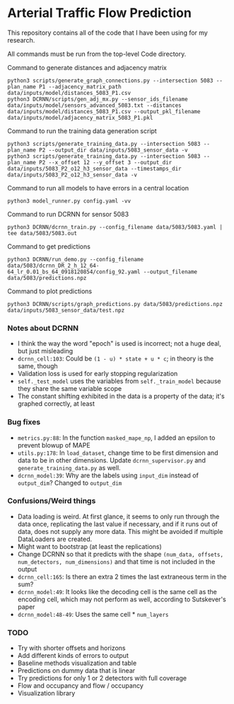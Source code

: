 # Arterial Traffic Flow Prediction

This repository contains all of the code that I have been using for my research.

All commands must be run from the top-level Code directory.

Command to generate distances and adjacency matrix

    python3 scripts/generate_graph_connections.py --intersection 5083 --plan_name P1 --adjacency_matrix_path data/inputs/model/distances_5083_P1.csv
    python3 DCRNN/scripts/gen_adj_mx.py --sensor_ids_filename data/inputs/model/sensors_advanced_5083.txt --distances data/inputs/model/distances_5083_P1.csv --output_pkl_filename data/inputs/model/adjacency_matrix_5083_P1.pkl

Command to run the training data generation script

    python3 scripts/generate_training_data.py --intersection 5083 --plan_name P2 --output_dir data/inputs/5083_sensor_data -v
    python3 scripts/generate_training_data.py --intersection 5083 --plan_name P2 --x_offset 12 --y_offset 3 --output_dir data/inputs/5083_P2_o12_h3_sensor_data --timestamps_dir data/inputs/5083_P2_o12_h3_sensor_data -v

Command to run all models to have errors in a central location

    python3 model_runner.py config.yaml -vv

Command to run DCRNN for sensor 5083

    python3 DCRNN/dcrnn_train.py --config_filename data/5083/5083.yaml | tee data/5083/5083.out

Command to get predictions

    python3 DCRNN/run_demo.py --config_filename data/5083/dcrnn_DR_2_h_12_64-64_lr_0.01_bs_64_0918120854/config_92.yaml --output_filename data/5083/predictions.npz

Command to plot predictions

    python3 DCRNN/scripts/graph_predictions.py data/5083/predictions.npz data/inputs/5083_sensor_data/test.npz

### Notes about DCRNN

- I think the way the word "epoch" is used is incorrect; not a huge deal, but just misleading
- `dcrnn_cell:103`: Could be `(1 - u) * state + u * c`; in theory is the same, though
- Validation loss is used for early stopping regularization
- `self._test_model` uses the variables from `self._train_model` because they share the same variable scope
- The constant shifting exhibited in the data is a property of the data; it's graphed correctly, at least

### Bug fixes

- `metrics.py:88`: In the function `masked_mape_np`, I added an epsilon to prevent blowup of MAPE
- `utils.py:178`: In `load_dataset`, change time to be first dimension and data to be in other dimensions. Update `dcrnn_supervisor.py` and `generate_training_data.py` as well.
- `dcrnn_model:39`: Why are the labels using `input_dim` instead of `output_dim`? Changed to `output_dim`

### Confusions/Weird things

- Data loading is weird. At first glance, it seems to only run through the data once, replicating the last value if necessary, and if it runs out of data, does not supply any more data. This might be avoided if multiple DataLoaders are created.
- Might want to bootstrap (at least the replications)
- Change DCRNN so that it predicts with the shape `(num_data, offsets, num_detectors, num_dimensions)` and that time is not included in the output
- `dcrnn_cell:165`: Is there an extra 2 times the last extraneous term in the sum?
- `dcrnn_model:49`: It looks like the decoding cell is the same cell as the encoding cell, which may not perform as well, according to Sutskever's paper
- `dcrnn_model:48-49`: Uses the same cell * `num_layers`

### TODO

- Try with shorter offsets and horizons
- Add different kinds of errors to output
- Baseline methods visualization and table
- Predictions on dummy data that is linear
- Try predictions for only 1 or 2 detectors with full coverage
- Flow and occupancy and flow / occupancy
- Visualization library
